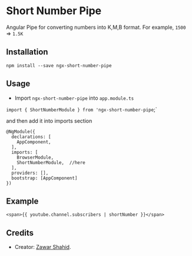 # Short Number Pipe

Angular Pipe for converting numbers into K,M,B format. For example, `1500` => `1.5K`

## Installation

`npm install --save ngx-short-number-pipe`

## Usage

* Import `ngx-short-number-pipe` into `app.module.ts`

`import { ShortNumberModule } from 'ngx-short-number-pipe`;`

and then add it into imports section
```
@NgModule({
  declarations: [
    AppComponent,
  ],
  imports: [
    BrowserModule,
    ShortNumberModule,  //here
  ],
  providers: [],
  bootstrap: [AppComponent]
})
```

## Example

`<span>{{ youtube.channel.subscribers | shortNumber }}</span>`


## Credits

* Creator: [Zawar Shahid](https://github.com/zawars).
